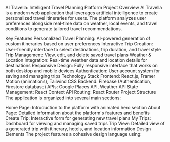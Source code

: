 
AI Travella: Intelligent Travel Planning Platform
Project Overview
AI Travella is a modern web application that leverages artificial intelligence to create personalized travel itineraries for users. The platform analyzes user preferences alongside real-time data on weather, local events, and travel conditions to generate tailored travel recommendations.

Key Features
Personalized Travel Planning: AI-powered generation of custom itineraries based on user preferences
Interactive Trip Creation: User-friendly interface to select destinations, trip duration, and travel style
Trip Management: View, edit, and delete saved travel plans
Weather & Location Integration: Real-time weather data and location details for destinations
Responsive Design: Fully responsive interface that works on both desktop and mobile devices
Authentication: User account system for saving and managing trips
Technology Stack
Frontend: React.js, Framer Motion (animations), Tailwind CSS
Backend: Firebase (Authentication, Firestore database)
APIs: Google Places API, Weather API
State Management: React Context API
Routing: React Router
Project Structure
The application is organized into several main sections:

Home Page: Introduction to the platform with animated hero section
About Page: Detailed information about the platform's features and benefits
Create Trip: Interactive form for generating new travel plans
My Trips: Dashboard for viewing and managing saved trips
Trip View: Detailed view of a generated trip with itinerary, hotels, and location information
Design Elements
The project features a cohesive design language using:

